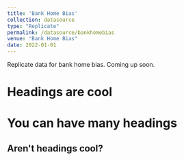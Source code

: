 ```yaml
---
title: 'Bank Home Bias'
collection: datasource
type: "Replicate"
permalink: /datasource/bankhomebias
venue: "Bank Home Bias"
date: 2022-01-01
---
```


Replicate data for bank home bias. Coming up soon.

Headings are cool
======

You can have many headings
======

Aren't headings cool?
------